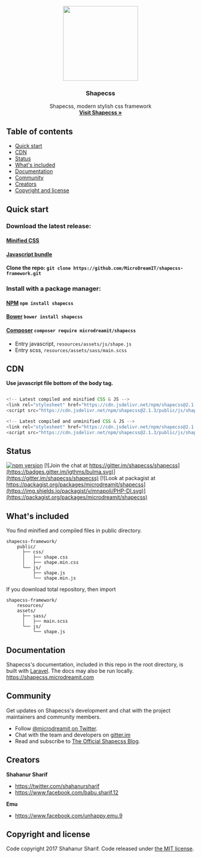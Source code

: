 <p align="center">
<a href="https://shapecss.com">
</a>

<img src="https://shapecss.microdreamit.com/images/svg/logo.svg" width="200px">

<h3 align="center">Shapecss</h3>

  <p align="center">
    Shapecss, modern stylish css framework
    <br>
    <a href="https://shapecss.microdreamit.com"><strong>Visit Shapecss &raquo;</strong></a>
  </p>

</p>

## Table of contents

- [Quick start](#quick-start)
- [CDN](#cdn)
- [Status](#status)
- [What's included](#whats-included)
- [Documentation](#documentation)
- [Community](#community)
- [Creators](#creators)
- [Copyright and license](#copyright-and-license)

## Quick start
### Download the latest release:
#### [Minified CSS](https://raw.githubusercontent.com/MicroDreamIT/shapecss-framework/master/public/css/shape.min.css)
#### [Javascript bundle](https://raw.githubusercontent.com/MicroDreamIT/shapecss-framework/master/public/js/shape.min.js)
#### Clone the repo: `git clone https://github.com/MicroDreamIT/shapecss-framework.git`

### Install with a package manager:
#### [NPM](https://www.npmjs.com/package/shapecss) `npm install shapecss`
#### [Bower](https://bower.io) `bower install shapecss`
#### [Composer](https://packagist.org/packages/microdreamit/shapecss) `composer require microdreamit/shapecss`

- Entry javascript, `resources/assets/js/shape.js`
- Entry scss, `resources/assets/sass/main.scss`

## CDN

**Use javascript file bottom of the body tag.**

```js

<!-- Latest compiled and minified CSS & JS -->
<link rel="stylesheet" href="https://cdn.jsdelivr.net/npm/shapecss@2.1.3/public/css/shape.min.css">
<script src="https://cdn.jsdelivr.net/npm/shapecss@2.1.3/public/js/shape.min.js" async></script>

<!-- Latest compiled and unminified CSS & JS -->
<link rel="stylesheet" href="https://cdn.jsdelivr.net/npm/shapecss@2.1.3/public/css/shape.css">
<script src="https://cdn.jsdelivr.net/npm/shapecss@2.1.3/public/js/shape.js" async></script>

```

## Status

[![npm version](https://img.shields.io/badge/npm-2.0.1-brightgreen.svg)](https://www.npmjs.com/package/shapecss)
[![Join the chat at https://gitter.im/shapecss/shapecss](https://badges.gitter.im/jgthms/bulma.svg)](https://gitter.im/shapecss/shapecss)
[![Look at packagist at https://packagist.org/packages/microdreamit/shapecss](https://img.shields.io/packagist/v/mnapoli/PHP-DI.svg)](https://packagist.org/packages/microdreamit/shapecss)

## What's included

You find minified and compiled files in public directory.

```
shapecss-framework/
    public/
      ├── css/
      │   ├── shape.css
      │   ├── shape.min.css
      └── js/
          ├── shape.js
          └── shape.min.js
```
If you download total repository, then import

```
shapecss-framework/
    resources/
    assets/
      ├── sass/
      │   ├── main.scss
      └── js/
          └── shape.js
```

## Documentation

Shapecss's documentation, included in this repo in the root directory, is built with [Laravel](https://laravel.com). The docs may also be run locally. <https://shapecss.microdreamit.com>

## Community

Get updates on Shapecss's development and chat with the project maintainers and community members.

- Follow [@microdreamit on Twitter](https://twitter.com/MicroDreamIT).
- Chat with the team and developers on [gitter.im](https://gitter.im/shapecss/shapecss)
- Read and subscribe to [The Official Shapecss Blog](https://blog.shapecss.com).

## Creators

**Shahanur Sharif**

- <https://twitter.com/shahanursharif>
- <https://www.facebook.com/babu.sharif.12>

**Emu**

- <https://www.facebook.com/unhappy.emu.9>


## Copyright and license

Code copyright 2017 Shahanur Sharif. Code released under [the MIT license](https://github.com/MicroDreamIT/shapecss-framework/blob/master/LICENSE).
